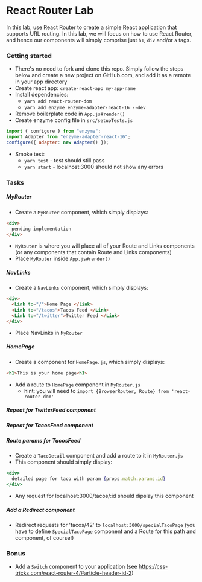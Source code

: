 # React Router Lab

In this lab, use React Router to create a simple React application that supports URL routing. In this lab, we will focus on how to use React Router, and hence our components will simply comprise just `h1`, `div` and/or `a` tags.

### Getting started
- There's no need to fork and clone this repo. Simply follow the steps below and create a new project on GitHub.com, and add it as a remote in your app directory
- Create react app: `create-react-app my-app-name`
- Install dependencies:
  - `yarn add react-router-dom`
  - `yarn add enzyme enzyme-adapter-react-16 --dev`
- Remove boilerplate code in `App.js#render()`
- Create enzyme config file in `src/setupTests.js`

```js
import { configure } from "enzyme";
import Adapter from "enzyme-adapter-react-16";
configure({ adapter: new Adapter() });
```
- Smoke test:
  - `yarn test` - test should still pass
  - `yarn start` - localhost:3000 should not show any errors

### Tasks

##### MyRouter
- Create a `MyRouter` component, which simply displays:
```html
<div>
  pending implementation
</div>
```
- `MyRouter` is where you will place all of your Route and Links components (or any components that contain Route and Links components)
- Place `MyRouter` inside `App.js#render()`  

##### NavLinks
- Create a `NavLinks` component, which simply displays:

```html
<div>
  <Link to="/">Home Page </Link>
  <Link to="/tacos">Tacos Feed </Link>
  <Link to="/twitter">Twitter Feed </Link>
</div>
```

- Place NavLinks in `MyRouter`

##### HomePage
- Create a component for `HomePage.js`, which simply displays:
  
```html
<h1>This is your home page<h1>
```
- Add a route to `HomePage` component in `MyRouter.js`
  - hint: you will need to `import {BrowserRouter, Route} from 'react-router-dom'`

##### Repeat for TwitterFeed component 

##### Repeat for TacosFeed component

##### Route params for TacosFeed
- Create a `TacoDetail` component and add a route to it in `MyRouter.js`
- This component should simply display:
```jsx
<div>
  detailed page for taco with param {props.match.params.id}
</div>
```
- Any request for localhost:3000/tacos/:id should dipslay this component

##### Add a Redirect component
- Redirect requests for 'tacos/42' to `localhost:3000/specialTacoPage` (you have to define `SpecialTacoPage` component and a Route for this path and component, of course!)


### Bonus
- Add a `Switch` component to your application (see https://css-tricks.com/react-router-4/#article-header-id-2)